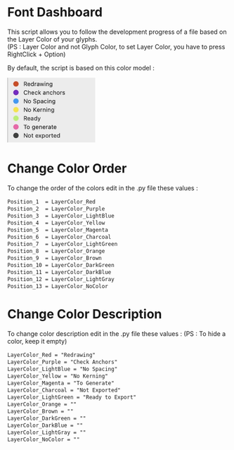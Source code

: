 # Font Dashboard

This script allows you to follow the development progress of a file based on the Layer Color of your glyphs.  
(PS : Layer Color and not Glyph Color, to set Layer Color, you have to press RightClick + Option)

By default, the script is based on this color model :

<img src="https://github.com/HugoJourdan/Glyphs-Script/blob/main/Font%20Dashboard/Default%20color%20system.jpg" width="200"/>

# Change Color Order
To change the order of the colors edit in the .py file these values :

```
Position_1  = LayerColor_Red 
Position_2  = LayerColor_Purple 
Position_3  = LayerColor_LightBlue 
Position_4  = LayerColor_Yellow 
Position_5  = LayerColor_Magenta 
Position_6  = LayerColor_Charcoal 
Position_7  = LayerColor_LightGreen
Position_8  = LayerColor_Orange 
Position_9  = LayerColor_Brown 
Position_10 = LayerColor_DarkGreen 
Position_11 = LayerColor_DarkBlue 
Position_12 = LayerColor_LightGray 
Position_13 = LayerColor_NoColor 
```
# Change Color Description
To change color description edit in the .py file these values :
(PS : To hide a color, keep it empty)
```
LayerColor_Red = "Redrawing"
LayerColor_Purple = "Check Anchors"
LayerColor_LightBlue = "No Spacing"
LayerColor_Yellow = "No Kerning"
LayerColor_Magenta = "To Generate"
LayerColor_Charcoal = "Not Exported"
LayerColor_LightGreen = "Ready to Export"
LayerColor_Orange = ""
LayerColor_Brown = ""
LayerColor_DarkGreen = ""
LayerColor_DarkBlue = ""
LayerColor_LightGray = ""
LayerColor_NoColor = ""
```
